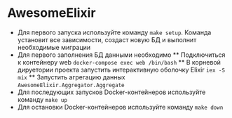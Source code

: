 # AwesomeElixir

  * Для первого запуска используйте команду `make setup`. Команда установит все зависимости, создаст новую БД и выполнит необходимые миграции
  * Для первого заполнения БД данными необходимо
  ** Подключиться к контейнеру web `docker-compose exec web /bin/bash`
  ** В корневой дируетории проекта запустить интерактивную оболочку Elixir `iex -S mix`
  ** Запустить агрегацию данных `AwesomeElixir.Aggregator.Aggregate`
  * Для последующих запусков Docker-контейнеров используйте команду `make up`
  * Для остановки Docker-контейнеров используйте команду `make down`
